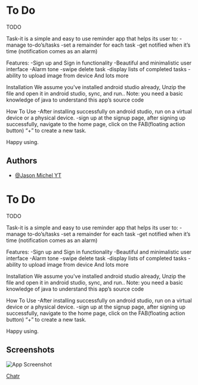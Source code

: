 
# To Do

TODO

Task-it is a simple and easy to use reminder app that helps its user to:
-manage to-do’s/tasks
-set a remainder for each task
-get notified when it’s time (notification comes as an alarm)

Features:
-Sign up and Sign in functionality
-Beautiful and minimalistic user interface
-Alarm tone
-swipe delete task
-display lists of completed tasks
-ability to upload image from device
And lots more

Installation
We assume you've installed android studio already, Unzip the file and open it in android studio, sync, and run..
Note: you need a basic knowledge of java to understand this app’s source code

How To Use
-After installing successfully on android studio, run on a virtual device or a physical device.
-sign up at the signup page, after signing up successfully, navigate to the home page, click on the FAB(floating action button) “+” to create a new task.

Happy using.



## Authors

- [@Jason Michel YT](https://www.github.com/jasonviipers)


# To Do

TODO

Task-it is a simple and easy to use reminder app that helps its user to:
-manage to-do’s/tasks
-set a remainder for each task
-get notified when it’s time (notification comes as an alarm)

Features:
-Sign up and Sign in functionality
-Beautiful and minimalistic user interface
-Alarm tone
-swipe delete task
-display lists of completed tasks
-ability to upload image from device
And lots more

Installation
We assume you've installed android studio already, Unzip the file and open it in android studio, sync, and run..
Note: you need a basic knowledge of java to understand this app’s source code

How To Use
-After installing successfully on android studio, run on a virtual device or a physical device.
-sign up at the signup page, after signing up successfully, navigate to the home page, click on the FAB(floating action button) “+” to create a new task.

Happy using.



## Screenshots

![App Screenshot](https://user-images.githubusercontent.com/67412667/180463041-3a0eb043-f4a6-4105-839a-ef0e84a03f0d.png)


[Chatr](https://chatr.fr/)
